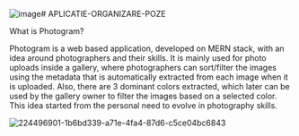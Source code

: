 ![image](https://github.com/sufanaadrian/APLICATIE-ORGANIZARE-POZE/assets/115484136/06bad58a-fa0b-463e-97b4-3aa6828af22f)# APLICATIE-ORGANIZARE-POZE

What is Photogram?

Photogram is a web based application, developed on MERN stack, with an idea around photographers and their skills. It is mainly used for photo uploads inside a gallery, where photographers can sort/filter the images using the metadata that is automatically extracted from each image when it is uploaded. Also, there are 3 dominant colors extracted, which later can be used by the gallery owner to filter the images based on a selected color. This idea started from the personal need to evolve in photography skills.


![224496901-1b6bd339-a71e-4fa4-87d6-c5ce04bc6843](https://github.com/sufanaadrian/APLICATIE-ORGANIZARE-POZE/assets/115484136/09b18ed1-e665-4fed-835b-aeab53428184)
